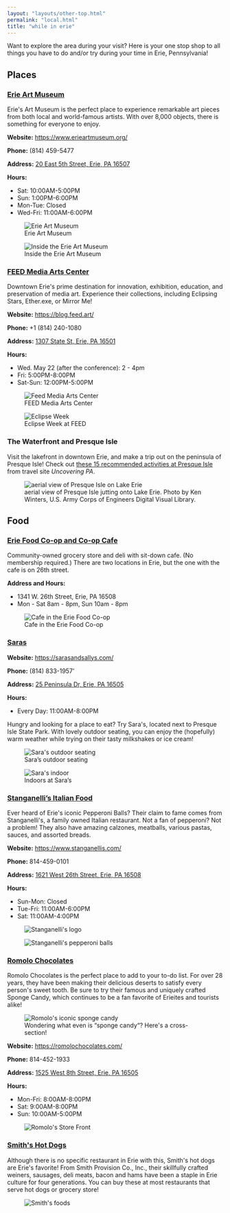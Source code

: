 ```yaml
---
layout: "layouts/other-top.html"
permalink: "local.html"
title: "while in erie"
---
```



Want to explore the area during your visit? Here is your one stop shop to all things you have to do and/or try during your time in Erie, Pennsylvania!

## Places

### <a href="https://www.erieartmuseum.org/">Erie Art Museum</a>

Erie's Art Museum is the perfect place to experience remarkable art pieces from both local and world-famous artists. With over 8,000 objects, there is something for everyone to enjoy.

<strong>Website:</strong> <a href="https://www.erieartmuseum.org/" target="_blank">https://www.erieartmuseum.org/</a>

<strong>Phone:</strong> (814) 459-5477

<strong>Address:</strong> <a href="https://www.google.com/maps/place/Erie+Art+Museum/@42.1310444,-80.0880209,17z/data=!3m1!4b1!4m6!3m5!1s0x882d7fe545495e93:0x24059a439df897ed!8m2!3d42.1310444!4d-80.085446!16s%2Fm%2F027td4s?entry=ttu" target="_blank">20 East 5th Street, Erie, PA 16507</a>

<strong>Hours:</strong>
<ul>
<li>Sat: 10:00AM-5:00PM</li>
<li>Sun: 1:00PM-6:00PM</li>
<li>Mon-Tue: Closed</li>
<li>Wed-Fri: 11:00AM-6:00PM</li>
</ul>

<figure class="loc"><img src="img/erieArtMuseum.jpg" alt="Erie Art Museum"/>
<figcaption>Erie Art Museum</figcaption>
</figure>
<figure class="loc">
<img src="img/erieArtMuseumStuff.jpg" alt="Inside the Erie Art Museum"/>
<figcaption>Inside the Erie Art Museum</figcaption>
</figure>

### <a href="https://blog.feed.art/" target="_blank">FEED Media Arts Center</a>

Downtown Erie's prime destination for innovation, exhibition, education, and preservation of media art. Experience their collections, including Eclipsing Stars, Ether.exe, or Mirror Me!

<strong>Website:</strong> <a href="https://blog.feed.art/" target="_blank">https://blog.feed.art/</a>

<strong>Phone:</strong> +1 (814) 240-1080

<strong>Address:</strong> <a href="https://www.google.com/maps/place/FEED+Media+Art+Center/@42.1224485,-80.0826709,17z/data=!4m15!1m8!3m7!1s0x882d7fe1eaa4e707:0xf80b079a57a93ca0!2s1307+State+St,+Erie,+PA+16501!3b1!8m2!3d42.1224485!4d-80.080096!16s%2Fg%2F11c11mc0hn!3m5!1s0x882d7fb445407deb:0x24abf7be8eb04761!8m2!3d42.1224484!4d-80.0800959!16s%2Fg%2F11pyc3nm1g?entry=ttu" target="_blank">1307 State St, Erie, PA 16501</a>

<strong>Hours:</strong>
<ul>
<li>Wed. May 22 (after the conference): 2 - 4pm</li>
<li>Fri: 5:00PM-8:00PM</li>
<li>Sat-Sun: 12:00PM-5:00PM</li>
</ul>

<figure class="loc"><img src="img/FeedMedia1.jpg" alt="Feed Media Arts Center"/>
<figcaption>FEED Media Arts Center</figcaption>
</figure>
<figure class="loc">
<img src="img/FeedMedia2.jpg" alt="Eclipse Week"/>
<figcaption>Eclipse Week at FEED</figcaption>
</figure>

### The Waterfront and Presque Isle
Visit the lakefront in downtown Erie, and make a trip out on the peninsula of Presque Isle! 
Check out [these 15 recommended activities at Presque Isle](https://uncoveringpa.com/things-to-do-presque-isle-state-park-erie-pa) from travel site *Uncovering PA*.

<figure class="loc"><img src="img/presque-isle-aerial.jpg" alt="aerial view of Presque Isle on Lake Erie"/>
<figcaption>aerial view of Presque Isle jutting onto Lake Erie. Photo by Ken Winters, U.S. Army Corps of Engineers Digital Visual Library.</figcaption>
</figure>

## Food

### <a href="https://eriefood.coop/home">Erie Food Co-op and Co-op Cafe</a>
Community-owned grocery store and deli with sit-down cafe. (No membership required.) There are two locations in Erie, but the one with the cafe is on 26th street.

<strong>Address and Hours:</strong>
<ul>
<li>1341 W. 26th Street, Erie, PA 16508</li>
<li>Mon - Sat 8am - 8pm, Sun 10am - 8pm</li>
</ul>

<figure class="loc">
<img src="https://eriefood.coop/site_files/static/img/pics/cafe0n.jpg" class="loc" alt="Cafe in the Erie Food Co-op"/>
<figcaption>Cafe in the Erie Food Co-op</figcaption>
</figure>

### <a href="https://sarasandsallys.com/">Saras</a>

<strong>Website:</strong> <a href="https://sarasandsallys.com/" target="_blank">https://sarasandsallys.com/</a>

<strong>Phone:</strong> (814) 833-1957'

<strong>Address:</strong> <a href="https://www.google.com/maps/place/Sara's+Restaurant/@42.1123065,-80.1555349,17z/data=!4m15!1m8!3m7!1s0x88327f6de5b42479:0xb638bbb8f5da29ec!2sSara's+Restaurant!8m2!3d42.112558!4d-80.155184!10e5!16s%2Fg%2F1v9t_kdb!3m5!1s0x88327f6de5b42479:0xb638bbb8f5da29ec!8m2!3d42.112558!4d-80.155184!16s%2Fg%2F1v9t_kdb?entry=ttu" target="_blank">25 Peninsula Dr, Erie, PA 16505</a>

<strong>Hours:</strong>
<ul>
<li>Every Day: 11:00AM-8:00PM</li>
</ul>

Hungry and looking for a place to eat? Try Sara's, located next to Presque Isle State Park. With lovely outdoor seating, you can enjoy the (hopefully) warm weather while trying on their tasty milkshakes or ice cream!

<figure class="loc">
<img src="img/sarasExterior.jpg" class="loc" alt="Sara's outdoor seating"/>
<figcaption>Sara’s outdoor seating</figcaption>
</figure>
<figure class="loc">
<img src="img/sarasInterior.jpg" class="loc" alt="Sara's indoor"/>
<figcaption>Indoors at Sara’s</figcaption>
</figure>

### <a href="https://www.stanganellis.com/">Stanganelli’s Italian Food</a>

Ever heard of Erie's iconic Pepperoni Balls? Their claim to fame comes from Stanganelli's, a family owned Italian restaurant. Not a fan of pepperoni? Not a problem! They also have amazing calzones, meatballs, various pastas, sauces, and assorted breads.

<strong>Website:</strong> <a href="https://www.stanganellis.com/" target="_blank">https://www.stanganellis.com/</a>

<strong>Phone:</strong> 814-459-0101

<strong>Address:</strong> <a href="https://www.google.com/maps/place/Stanganelli's/@42.0985461,-80.1089643,17z/data=!4m15!1m8!3m7!1s0x88327fdb4d0e4a55:0xb0f9aeb15f896a8c!2s1621+W+26th+St,+Erie,+PA+16508!3b1!8m2!3d42.0985461!4d-80.1089643!16s%2Fg%2F11dfh3fj9s!3m5!1s0x88327fdb52a4f025:0x1d57c60df0535ef6!8m2!3d42.0984787!4d-80.109027!16s%2Fg%2F11cknjz_fp?entry=ttu" target="_blank">1621 West 26th Street, Erie, PA 16508</a>

<strong>Hours:</strong>
<ul>
<li>Sun-Mon: Closed</li>
<li>Tue-Fri: 11:00AM-6:00PM</li>
<li>Sat: 11:00AM-4:00PM</li>
</ul>

<figure class="loc">
<img src="img/stanganellisLogo.png" alt="Stanganelli's logo"/>
</figure>
<figure class="loc">
<img src="img/stanganellisPepperoniBalls.jpg" alt="Stanganelli's pepperoni balls"/>
</figure>

### <a href="https://romolochocolates.com/">Romolo Chocolates</a>

Romolo Chocolates is the perfect place to add to your to-do list. For over 28 years, they have been making their delicious deserts to satisfy every person's sweet tooth. Be sure to try their famous and uniquely crafted Sponge Candy, which continues to be a fan favorite of Erieites and tourists alike!

<figure class="loc">
<img src="img/romolosSpongeCandy.jpg" alt="Romolo's iconic sponge candy"/>
<figcaption>Wondering what even is “sponge candy“? Here's a cross-section!</figcaption>
</figure>
<strong>Website:</strong> <a href="https://romolochocolates.com/" target="_blank">https://romolochocolates.com/</a>

<strong>Phone:</strong> 814-452-1933

<strong>Address:</strong> <a href="https://www.google.com/maps/place/Romolo+Chocolates/@42.1144886,-80.1171228,17z/data=!4m15!1m8!3m7!1s0x88327fed864e638f:0x78b38809afd20f38!2s1525+W+8th+St,+Erie,+PA+16505!3b1!8m2!3d42.1144886!4d-80.1171228!16s%2Fg%2F11bw4bwz80!3m5!1s0x88327ff26c4c3365:0x9e88295707542b53!8m2!3d42.114565!4d-80.117162!16s%2Fg%2F1tjfhhjh?entry=ttu" target="_blank">1525 West 8th Street, Erie, PA 16505</a>

<strong>Hours:</strong>
<ul>
<li>Mon-Fri: 8:00AM-8:00PM</li>
<li>Sat: 9:00AM-8:00PM</li>
<li>Sun: 10:00AM-5:00PM</li>
</ul>
<figure class="loc">
<img src="img/romoloStorefront.jpg" alt="Romolo's Store Front"/>
</figure>

### <a href="https://www.smithhotdogs.com/">Smith's Hot Dogs</a>

Although there is no specific restaurant in Erie with this, Smith's hot dogs are Erie's favorite! From Smith Provision Co., Inc., their skillfully crafted weiners, sausages, deli meats, bacon and hams have been a staple in Erie culture for four generations. You can buy these at most restaurants that serve hot dogs or grocery store!

<figure class="loc">
<img src="img/smithsProducts.png" alt="Smith's foods"/>
</figure>

